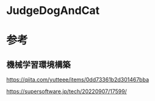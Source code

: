 # JudgeDogAndCat
 
# 参考
## 機械学習環境構築
https://qiita.com/yutteee/items/0dd73361b2d301467bba

https://supersoftware.jp/tech/20220907/17599/